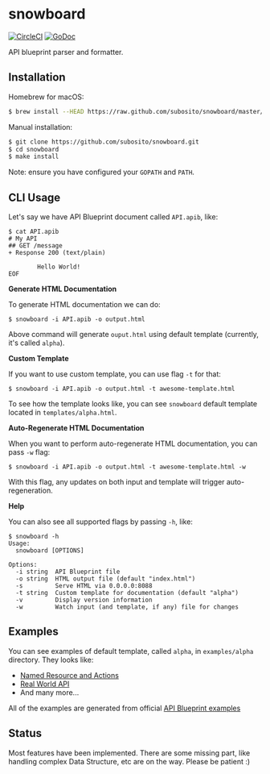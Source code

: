 # snowboard

[![CircleCI](https://img.shields.io/circleci/project/subosito/snowboard.svg?maxAge=2592000)](https://circleci.com/gh/subosito/snowboard)
[![GoDoc](https://godoc.org/github.com/subosito/snowboard?status.svg)](https://godoc.org/github.com/subosito/snowboard)

API blueprint parser and formatter.

## Installation

Homebrew for macOS:

```sh
$ brew install --HEAD https://raw.github.com/subosito/snowboard/master/tools/homebrew/snowboard.rb
```

Manual installation:

```sh
$ git clone https://github.com/subosito/snowboard.git
$ cd snowboard
$ make install
```

Note: ensure you have configured your `GOPATH` and `PATH`.

## CLI Usage

Let's say we have API Blueprint document called `API.apib`, like:

```
$ cat API.apib
# My API
## GET /message
+ Response 200 (text/plain)

        Hello World!
EOF
```

**Generate HTML Documentation**

To generate HTML documentation we can do:

```
$ snowboard -i API.apib -o output.html
```

Above command will generate `ouput.html` using default template (currently, it's called `alpha`).

**Custom Template**

If you want to use custom template, you can use flag `-t` for that:

```
$ snowboard -i API.apib -o output.html -t awesome-template.html
```

To see how the template looks like, you can see `snowboard` default template located in `templates/alpha.html`.

**Auto-Regenerate HTML Documentation**

When you want to perform auto-regenerate HTML documentation, you can pass `-w` flag:

```
$ snowboard -i API.apib -o output.html -t awesome-template.html -w
```

With this flag, any updates on both input and template will trigger auto-regeneration.

**Help**

You can also see all supported flags by passing `-h`, like:

```
$ snowboard -h
Usage:
  snowboard [OPTIONS]

Options:
  -i string  API Blueprint file
  -o string  HTML output file (default "index.html")
  -s         Serve HTML via 0.0.0.0:8088
  -t string  Custom template for documentation (default "alpha")
  -v         Display version information
  -w         Watch input (and template, if any) file for changes
```

## Examples

You can see examples of default template, called `alpha`, in `examples/alpha` directory. They looks like:

- [Named Resource and Actions](https://htmlpreview.github.io/?https://github.com/subosito/snowboard/blob/master/examples/alpha/03.%20Named%20Resource%20and%20Actions.html)
- [Real World API](https://htmlpreview.github.io/?https://github.com/subosito/snowboard/blob/master/examples/alpha/Real%20World%20API.html)
- And many more...

All of the examples are generated from official [API Blueprint examples](https://github.com/apiaryio/api-blueprint/tree/master/examples)


## Status

Most features have been implemented. There are some missing part, like handling complex Data Structure, etc are on the way. Please be patient :)

